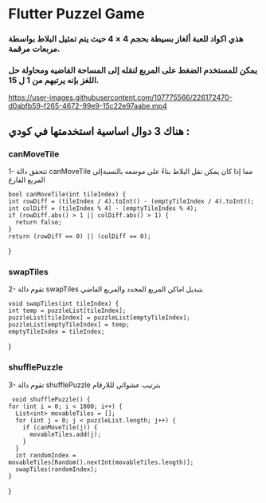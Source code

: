 # Flutter Puzzel Game

### هذي اكواد للعبة ألغاز بسيطة بحجم 4 × 4 حيث يتم تمثيل البلاط بواسطة مربعات مرقمة. 
### يمكن للمستخدم الضغط على المربع لنقله إلى المساحة الفاضيه ومحاولة حل اللغز بإنه يرتبهم من 1 ل 15.
 
https://user-images.githubusercontent.com/107775566/226172470-d0abfb59-f265-4672-99e9-15c22e97aabe.mp4


## هناك 3 دوال اساسية استخدمتها في كودي :
  ### canMoveTile
1- تتحقق دالة canMoveTile مما إذا كان يمكن نقل البلاط بناءً على موضعه بالنسبةإلى المربع الفارغ

    bool canMoveTile(int tileIndex) {
    int rowDiff = (tileIndex / 4).toInt() - (emptyTileIndex / 4).toInt();
    int colDiff = (tileIndex % 4) - (emptyTileIndex % 4);
    if (rowDiff.abs() > 1 || colDiff.abs() > 1) {
      return false;
    }
    return (rowDiff == 0) || (colDiff == 0);
  }
  
  ### swapTiles 
2- تقوم دالة swapTiles بتبديل اماكن المربع المحدد والمربع الفاضي

    void swapTiles(int tileIndex) {
    int temp = puzzleList[tileIndex];
    puzzleList[tileIndex] = puzzleList[emptyTileIndex];
    puzzleList[emptyTileIndex] = temp;
    emptyTileIndex = tileIndex;
  }
  
  ### shufflePuzzle
3- تقوم دالة shufflePuzzle بترتيب عشوائي لللارقام

     void shufflePuzzle() {
    for (int i = 0; i < 1000; i++) {
      List<int> movableTiles = [];
      for (int j = 0; j < puzzleList.length; j++) {
        if (canMoveTile(j)) {
          movableTiles.add(j);
        }
      }
      int randomIndex = movableTiles[Random().nextInt(movableTiles.length)];
      swapTiles(randomIndex);
    }
  }
